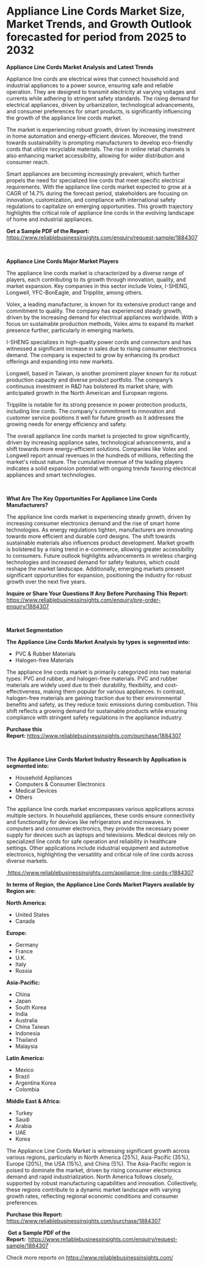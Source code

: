 <p><h1>Appliance Line Cords Market Size, Market Trends, and Growth Outlook forecasted for period from 2025 to 2032</h1></p><p><strong>Appliance Line Cords Market Analysis and Latest Trends</strong></p>
<p><p>Appliance line cords are electrical wires that connect household and industrial appliances to a power source, ensuring safe and reliable operation. They are designed to transmit electricity at varying voltages and currents while adhering to stringent safety standards. The rising demand for electrical appliances, driven by urbanization, technological advancements, and consumer preferences for smart products, is significantly influencing the growth of the appliance line cords market.</p><p>The market is experiencing robust growth, driven by increasing investment in home automation and energy-efficient devices. Moreover, the trend towards sustainability is prompting manufacturers to develop eco-friendly cords that utilize recyclable materials. The rise in online retail channels is also enhancing market accessibility, allowing for wider distribution and consumer reach. </p><p>Smart appliances are becoming increasingly prevalent, which further propels the need for specialized line cords that meet specific electrical requirements. With the appliance line cords market expected to grow at a CAGR of 14.7% during the forecast period, stakeholders are focusing on innovation, customization, and compliance with international safety regulations to capitalize on emerging opportunities. This growth trajectory highlights the critical role of appliance line cords in the evolving landscape of home and industrial appliances.</p></p>
<p><strong>Get a Sample PDF of the Report:&nbsp;</strong> <a href="https://www.reliablebusinessinsights.com/enquiry/request-sample/1884307?utm_campaign=2253&utm_medium=2&utm_source=Github&utm_content=ia&utm_term=01032025&utm_id=appliance-line-cords">https://www.reliablebusinessinsights.com/enquiry/request-sample/1884307</a></p>
<p>&nbsp;</p>
<p><strong>Appliance Line Cords Major Market Players</strong></p>
<p><p>The appliance line cords market is characterized by a diverse range of players, each contributing to its growth through innovation, quality, and market expansion. Key companies in this sector include Volex, I-SHENG, Longwell, YFC-BonEagle, and Tripplite, among others. </p><p>Volex, a leading manufacturer, is known for its extensive product range and commitment to quality. The company has experienced steady growth, driven by the increasing demand for electrical appliances worldwide. With a focus on sustainable production methods, Volex aims to expand its market presence further, particularly in emerging markets.</p><p>I-SHENG specializes in high-quality power cords and connectors and has witnessed a significant increase in sales due to rising consumer electronics demand. The company is expected to grow by enhancing its product offerings and expanding into new markets.</p><p>Longwell, based in Taiwan, is another prominent player known for its robust production capacity and diverse product portfolio. The company’s continuous investment in R&D has bolstered its market share, with anticipated growth in the North American and European regions.</p><p>Tripplite is notable for its strong presence in power protection products, including line cords. The company's commitment to innovation and customer service positions it well for future growth as it addresses the growing needs for energy efficiency and safety.</p><p>The overall appliance line cords market is projected to grow significantly, driven by increasing appliance sales, technological advancements, and a shift towards more energy-efficient solutions. Companies like Volex and Longwell report annual revenues in the hundreds of millions, reflecting the market's robust nature. The cumulative revenue of the leading players indicates a solid expansion potential with ongoing trends favoring electrical appliances and smart technologies.</p></p>
<p>&nbsp;</p>
<p><strong>What Are The Key Opportunities For Appliance Line Cords Manufacturers?</strong></p>
<p><p>The appliance line cords market is experiencing steady growth, driven by increasing consumer electronics demand and the rise of smart home technologies. As energy regulations tighten, manufacturers are innovating towards more efficient and durable cord designs. The shift towards sustainable materials also influences product development. Market growth is bolstered by a rising trend in e-commerce, allowing greater accessibility to consumers. Future outlook highlights advancements in wireless charging technologies and increased demand for safety features, which could reshape the market landscape. Additionally, emerging markets present significant opportunities for expansion, positioning the industry for robust growth over the next five years.</p></p>
<p><strong>Inquire or Share Your Questions If Any Before Purchasing This Report:</strong> <a href="https://www.reliablebusinessinsights.com/enquiry/pre-order-enquiry/1884307?utm_campaign=2253&utm_medium=2&utm_source=Github&utm_content=ia&utm_term=01032025&utm_id=appliance-line-cords">https://www.reliablebusinessinsights.com/enquiry/pre-order-enquiry/1884307</a></p>
<p>&nbsp;</p>
<p><strong>Market Segmentation</strong></p>
<p><strong>The Appliance Line Cords Market Analysis by types is segmented into:</strong></p>
<p><ul><li>PVC & Rubber Materials</li><li>Halogen-free Materials</li></ul></p>
<p><p>The appliance line cords market is primarily categorized into two material types: PVC and rubber, and halogen-free materials. PVC and rubber materials are widely used due to their durability, flexibility, and cost-effectiveness, making them popular for various appliances. In contrast, halogen-free materials are gaining traction due to their environmental benefits and safety, as they reduce toxic emissions during combustion. This shift reflects a growing demand for sustainable products while ensuring compliance with stringent safety regulations in the appliance industry.</p></p>
<p><strong>Purchase this Report:&nbsp;</strong><a href="https://www.reliablebusinessinsights.com/purchase/1884307?utm_campaign=2253&utm_medium=2&utm_source=Github&utm_content=ia&utm_term=01032025&utm_id=appliance-line-cords">https://www.reliablebusinessinsights.com/purchase/1884307</a></p>
<p>&nbsp;</p>
<p><strong>The Appliance Line Cords Market Industry Research by Application is segmented into:</strong></p>
<p><ul><li>Household Appliances</li><li>Computers & Consumer Electronics</li><li>Medical Devices</li><li>Others</li></ul></p>
<p><p>The appliance line cords market encompasses various applications across multiple sectors. In household appliances, these cords ensure connectivity and functionality for devices like refrigerators and microwaves. In computers and consumer electronics, they provide the necessary power supply for devices such as laptops and televisions. Medical devices rely on specialized line cords for safe operation and reliability in healthcare settings. Other applications include industrial equipment and automotive electronics, highlighting the versatility and critical role of line cords across diverse markets.</p></p>
<p><a href="https://www.reliablebusinessinsights.com/appliance-line-cords-r1884307?utm_campaign=2253&utm_medium=2&utm_source=Github&utm_content=ia&utm_term=01032025&utm_id=appliance-line-cords">&nbsp;https://www.reliablebusinessinsights.com/appliance-line-cords-r1884307</a></p>
<p><strong>In terms of Region, the Appliance Line Cords Market Players available by Region are:</strong></p>
<p>
    <p> <strong> North America: </strong>
        <ul>
            <li>United States</li>
            <li>Canada</li>
        </ul>
        </p> 
    <p> <strong> Europe: </strong>
        <ul>
            <li>Germany</li>
            <li>France</li>
            <li>U.K.</li>
            <li>Italy</li>
            <li>Russia</li>
        </ul>
        </p> 
    <p> <strong> Asia-Pacific: </strong>
        <ul>
            <li>China</li>
            <li>Japan</li>
            <li>South Korea</li>
            <li>India</li>
            <li>Australia</li>
            <li>China Taiwan</li>
            <li>Indonesia</li>
            <li>Thailand</li>
            <li>Malaysia</li>
        </ul>
        </p> 
    <p> <strong> Latin America: </strong>
        <ul>
            <li>Mexico</li>
            <li>Brazil</li>
            <li>Argentina Korea</li>
            <li>Colombia</li>
        </ul>
        </p> 
    <p> <strong> Middle East & Africa: </strong>
        <ul>
            <li>Turkey</li>
            <li>Saudi</li>
            <li>Arabia</li>
            <li>UAE</li>
            <li>Korea</li>
        </ul>
    </p>
    </p>
<p><p>The Appliance Line Cords Market is witnessing significant growth across various regions, particularly in North America (25%), Asia-Pacific (35%), Europe (20%), the USA (15%), and China (5%). The Asia-Pacific region is poised to dominate the market, driven by rising consumer electronics demand and rapid industrialization. North America follows closely, supported by robust manufacturing capabilities and innovation. Collectively, these regions contribute to a dynamic market landscape with varying growth rates, reflecting regional economic conditions and consumer preferences.</p></p>
<p><strong>Purchase this Report: </strong><a href="https://www.reliablebusinessinsights.com/purchase/1884307?utm_campaign=2253&utm_medium=2&utm_source=Github&utm_content=ia&utm_term=01032025&utm_id=appliance-line-cords">https://www.reliablebusinessinsights.com/purchase/1884307</a></p>
<p>&nbsp;<strong>Get a Sample PDF of the Report:&nbsp;&nbsp;</strong><a href="https://www.reliablebusinessinsights.com/enquiry/request-sample/1884307?utm_campaign=2253&utm_medium=2&utm_source=Github&utm_content=ia&utm_term=01032025&utm_id=appliance-line-cords">https://www.reliablebusinessinsights.com/enquiry/request-sample/1884307</a></p>
<p><strong></strong></p>
<p>Check more reports on <a href="https://www.reliablebusinessinsights.com/?utm_campaign=2253&utm_medium=2&utm_source=Github&utm_content=ia&utm_term=01032025&utm_id=appliance-line-cords">https://www.reliablebusinessinsights.com/</a></p>